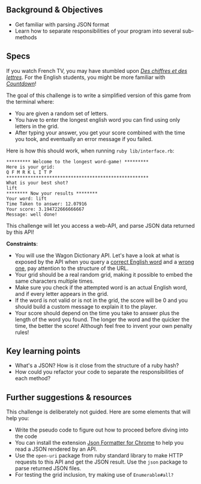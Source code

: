 ## Background & Objectives

- Get familiar with parsing JSON format
- Learn how to separate responsibilities of your program into several sub-methods

## Specs

If you watch French TV, you may have stumbled upon [_Des chiffres et des lettres_](https://en.wikipedia.org/wiki/Des_chiffres_et_des_lettres). For the English students, you might be more familiar with [_Countdown_](https://www.youtube.com/watch?v=GvV8aVEJmiU)!

The goal of this challenge is to write a simplified version of this game from the terminal where:

- You are given a random set of letters.
- You have to enter the longest english word you can find using only letters in the grid.
- After typing your answer, you get your score combined with the time you took, and eventually an error message if you failed.

Here is how this should work, when running `ruby lib/interface.rb`:

```
********* Welcome to the longest word-game! *********
Here is your grid:
Q F M R K L I T P
*****************************************************
What is your best shot?
lift
******** Now your results ********
Your word: lift
Time Taken to answer: 12.07916
Your score: 3.194722666666667
Message: well done!
```

This challenge will let you access a web-API, and parse JSON data returned by this API!

**Constraints**:

- You will use the Wagon Dictionary API. Let's have a look at what is exposed by the API when you query a [correct English word](https://wagon-dictionary.herokuapp.com/apple) and a [wrong one](https://wagon-dictionary.herokuapp.com/zzz), pay attention to the structure of the URL.
- Your grid should be a real random grid, making it possible to embed the same characters multiple times.
- Make sure you check if the attempted word is an actual English word, and if every letter appears in the grid.
- If the word is not valid or is not in the grid, the score will be 0 and you should build a custom message to explain it to the player.
- Your score should depend on the time you take to answer plus the length of the word you found. The longer the word and the quicker the time, the better the score! Although feel free to invent your own penalty rules!

## Key learning points

- What's a JSON? How is it close from the structure of a ruby hash?
- How could you refactor your code to separate the responsibilities of each method?

## Further suggestions & resources

This challenge is deliberately not guided. Here are some elements that will help you:

- Write the pseudo code to figure out how to proceed before diving into the code
- You can install the extension [Json Formatter for Chrome](https://chrome.google.com/webstore/detail/json-formatter/bcjindcccaagfpapjjmafapmmgkkhgoa?hl=en) to help you read a JSON rendered by an API.
- Use the `open-uri` package from ruby standard library to make HTTP requests to this API and get the JSON result. Use the `json` package to parse returned JSON files.
- For testing the grid inclusion, try making use of `Enumerable#all?`
